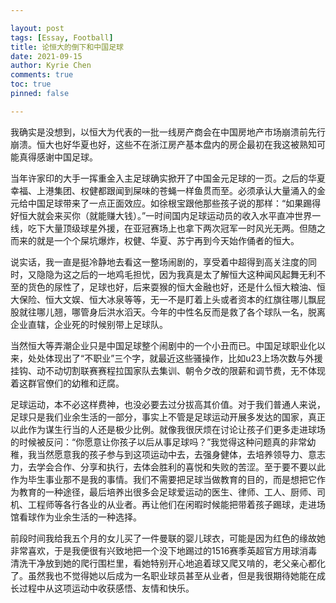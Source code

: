 ```yaml
---

layout: post
tags: [Essay, Football]
title: 论恒大的倒下和中国足球
date: 2021-09-15
author: Kyrie Chen
comments: true
toc: true
pinned: false

---
```


我确实是没想到，以恒大为代表的一批一线房产商会在中国房地产市场崩溃前先行崩溃。恒大也好华夏也好，这些不在浙江房产基本盘内的房企最初在我这被熟知可能真得感谢中国足球。

当年许家印的大手一挥重金入主足球确实掀开了中国金元足球的一页。之后的华夏幸福、上港集团、权健都跟闻到屎味的苍蝇一样鱼贯而至。必须承认大量涌入的金元给中国足球带来了一点正面效应。如徐根宝跟他那些孩子说的那样：“如果踢得好恒大就会来买你（就能赚大钱）。”一时间国内足球运动员的收入水平直冲世界一线，吃下大量顶级球星外援，在亚冠赛场上也拿下两次冠军一时风光无两。但随之而来的就是一个个屎坑爆炸，权健、华夏、苏宁再到今天始作俑者的恒大。

说实话，我一直是挺冷静地去看这一整场闹剧的，享受着中超得到高关注度的同时，又隐隐为这之后的一地鸡毛担忧，因为我真是太了解恒大这种闻风起舞无利不至的货色的尿性了，足球也好，后来耍猴的恒大金融也好，还是什么恒大粮油、恒大保险、恒大文娱、恒大冰泉等等，无一不是盯着上头或者资本的红旗往哪儿飘屁股就往哪儿翘，哪管身后洪水滔天。今年的中性名反而是救了各个球队一名，脱离企业直辖，企业死的时候别带上足球队。

当然恒大等弄潮企业只是中国足球整个闹剧中的一个小丑而已。中国足球职业化以来，处处体现出了“不职业”三个字，就最近这些骚操作，比如u23上场次数与外援挂钩、动不动切割联赛赛程拉国家队去集训、朝令夕改的限薪和调节费，无不体现着这群官僚们的幼稚和迂腐。

足球运动，本不必这样费神，也没必要去过分拔高其价值。对于我们普通人来说，足球只是我们业余生活的一部分，事实上不管是足球运动开展多发达的国家，真正以此作为谋生行当的人还是极少比例。就像我很厌烦在讨论让孩子们更多走进球场的时候被反问：“你愿意让你孩子以后从事足球吗？”我觉得这种问题真的非常幼稚，我当然愿意我的孩子参与到这项运动中去，去强身健体，去培养领导力、意志力，去学会合作、分享和执行，去体会胜利的喜悦和失败的苦涩。至于要不要以此作为毕生事业那不是我的事情。我们不需要把足球当做教育的目的，而是想把它作为教育的一种途径，最后培养出很多会足球爱运动的医生、律师、工人、厨师、司机、工程师等各行各业的从业者。再让他们在闲暇时候能把带着孩子踢球，走进场馆看球作为业余生活的一种选择。

前段时间我给我五个月的女儿买了一件曼联的婴儿球衣，可能是因为红色的缘故她非常喜欢，于是我便很有兴致地把一个没下地踢过的1516赛季英超官方用球消毒清洗干净放到她的爬行围栏里，看她特别开心地追着球又爬又啃的，老父亲心都化了。虽然我也不觉得她以后成为一名职业球员甚至从业者，但是我很期待她能在成长过程中从这项运动中收获感悟、友情和快乐。